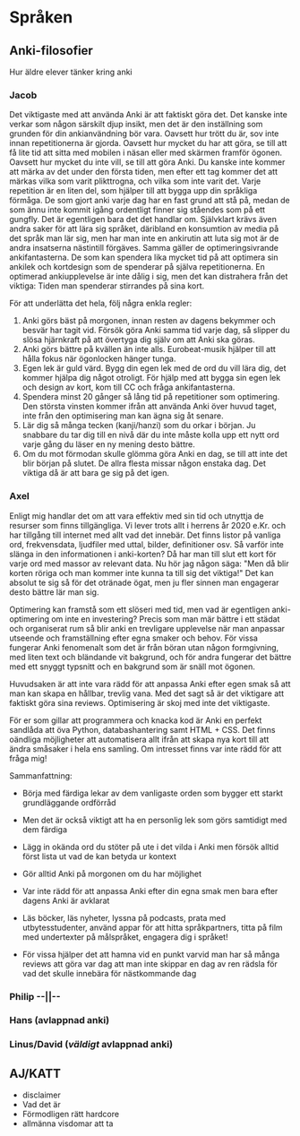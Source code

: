 # Språken

## Anki-filosofier
Hur äldre elever tänker kring anki

### Jacob

Det viktigaste med att använda Anki är att faktiskt göra det. 
Det kanske inte verkar som någon särskilt djup insikt, men det är den inställning som grunden för din ankianvändning bör vara.
Oavsett hur trött du är, sov inte innan repetitionerna är gjorda.
Oavsett hur mycket du har att göra, se till att få lite tid att sitta med mobilen i näsan eller med skärmen framför ögonen.
Oavsett hur mycket du inte vill, se till att göra Anki.
Du kanske inte kommer att märka av det under den första tiden, men efter ett tag kommer det att märkas vilka som varit plikttrogna, och vilka som inte varit det.
Varje repetition är en liten del, som hjälper till att bygga upp din språkliga förmåga. 
De som gjort anki varje dag har en fast grund att stå på, medan de som ännu inte kommit igång ordentligt finner sig ståendes som på ett gungfly.
Det är egentligen bara det det handlar om.
Självklart krävs även andra saker för att lära sig språket, däribland en konsumtion av media på det språk man lär sig, men har man inte en ankirutin att luta sig mot är de andra insatserna nästintill förgäves.
Samma gäller de optimeringsivrande ankifantasterna. De som kan spendera lika mycket tid på att optimera sin ankilek och kortdesign som de spenderar på själva repetitionerna.
En optimerad ankiupplevelse är inte dålig i sig, men det kan distrahera från det viktiga: Tiden man spenderar stirrandes på sina kort.

För att underlätta det hela, följ några enkla regler:

1. Anki görs bäst på morgonen, innan resten av dagens bekymmer och besvär har tagit vid.
   Försök göra Anki samma tid varje dag, så slipper du slösa hjärnkraft på att övertyga dig själv om att Anki ska göras.
2. Anki görs bättre på kvällen än inte alls. 
   Eurobeat-musik hjälper till att hålla fokus när ögonlocken hänger tunga.
3. Egen lek är guld värd. 
   Bygg din egen lek med de ord du vill lära dig, det kommer hjälpa dig något otroligt.
   För hjälp med att bygga sin egen lek och design av kort, kom till CC och fråga ankifantasterna.
4. Spendera minst 20 gånger så lång tid på repetitioner som optimering.
   Den största vinsten kommer ifrån att använda Anki över huvud taget, inte från den optimisering man kan ägna sig åt senare.
5. Lär dig så många tecken (kanji/hanzi) som du orkar i början. 
   Ju snabbare du tar dig till en nivå där du inte måste kolla upp ett nytt ord varje gång du läser en ny mening desto bättre.
6. Om du mot förmodan skulle glömma göra Anki en dag, se till att inte det blir början på slutet.
   De allra flesta missar någon enstaka dag. Det viktiga då är att bara ge sig på det igen.


### Axel

Enligt mig handlar det om att vara effektiv med sin tid och utnyttja de resurser som finns tillgängliga. Vi lever trots allt i herrens år 2020 e.Kr. och har tillgång till internet med allt vad det innebär. Det finns listor på vanliga ord, frekvensdata, ljudfiler med uttal, bilder, definitioner osv. Så varför inte slänga in den informationen i anki-korten? Då har man till slut ett kort för varje ord med massor av relevant data. Nu hör jag någon säga: "Men då blir korten röriga och man kommer inte kunna ta till sig det viktiga!" Det kan absolut te sig så för det otränade ögat, men ju fler sinnen man engagerar desto bättre lär man sig.

Optimering kan framstå som ett slöseri med tid, men vad är egentligen anki-optimering om inte en investering? Precis som man mär bättre i ett städat och organiserat rum så blir anki en trevligare upplevelse när man anpassar utseende och framställning efter egna smaker och behov. För vissa fungerar Anki fenomenalt som det är från böran utan någon formgivning, med liten text och bländande vit bakgrund, och för andra fungerar det bättre med ett snyggt typsnitt och en bakgrund som är snäll mot ögonen.

Huvudsaken är att inte vara rädd för att anpassa Anki efter egen smak så att man kan skapa en hållbar, trevlig vana. Med det sagt så är det viktigare att faktiskt göra sina reviews. Optimisering är skoj med inte det viktigaste.

För er som gillar att programmera och knacka kod är Anki en perfekt sandlåda att öva Python, databashantering samt HTML + CSS. Det finns oändliga möjligheter att automatisera allt ifrån att skapa nya kort till att ändra småsaker i hela ens samling. Om intresset finns var inte rädd för att fråga mig!

Sammanfattning:

* Börja med färdiga lekar av dem vanligaste orden som bygger ett starkt grundläggande ordförråd

* Men det är också viktigt att ha en personlig lek som görs samtidigt med dem färdiga

* Lägg in okända ord du stöter på ute i det vilda i Anki men försök alltid först lista ut vad de kan betyda ur kontext

* Gör alltid Anki på morgonen om du har möjlighet

* Var inte rädd för att anpassa Anki efter din egna smak men bara efter dagens Anki är avklarat

* Läs böcker, läs nyheter, lyssna på podcasts, prata med utbytesstudenter, använd appar för att hitta språkpartners, titta på film med undertexter på målspråket, engagera dig i språket!

* För vissa hjälper det att hamna vid en punkt varvid man har så många reviews att göra var dag att man inte skippar en dag av ren rädsla för vad det skulle innebära för nästkommande dag


### Philip --||-- 
### Hans (avlappnad anki)
### Linus/David (*väldigt* avlappnad anki)


## AJ/KATT 

* disclaimer 
* Vad det är
* Förmodligen rätt hardcore
* allmänna visdomar att ta 